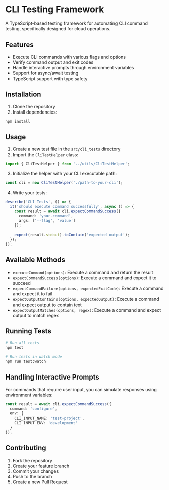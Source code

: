 # CLI Testing Framework

A TypeScript-based testing framework for automating CLI command testing, specifically designed for cloud operations.

## Features

- Execute CLI commands with various flags and options
- Verify command output and exit codes
- Handle interactive prompts through environment variables
- Support for async/await testing
- TypeScript support with type safety

## Installation

1. Clone the repository
2. Install dependencies:
```bash
npm install
```

## Usage

1. Create a new test file in the `src/cli_tests` directory
2. Import the `CliTestHelper` class:
```typescript
import { CliTestHelper } from '../utils/CliTestHelper';
```

3. Initialize the helper with your CLI executable path:
```typescript
const cli = new CliTestHelper('./path-to-your-cli');
```

4. Write your tests:
```typescript
describe('CLI Tests', () => {
  it('should execute command successfully', async () => {
    const result = await cli.expectCommandSuccess({
      command: 'your-command',
      args: ['--flag', 'value']
    });
    
    expect(result.stdout).toContain('expected output');
  });
});
```

## Available Methods

- `executeCommand(options)`: Execute a command and return the result
- `expectCommandSuccess(options)`: Execute a command and expect it to succeed
- `expectCommandFailure(options, expectedExitCode)`: Execute a command and expect it to fail
- `expectOutputContains(options, expectedOutput)`: Execute a command and expect output to contain text
- `expectOutputMatches(options, regex)`: Execute a command and expect output to match regex

## Running Tests

```bash
# Run all tests
npm test

# Run tests in watch mode
npm run test:watch
```

## Handling Interactive Prompts

For commands that require user input, you can simulate responses using environment variables:

```typescript
const result = await cli.expectCommandSuccess({
  command: 'configure',
  env: {
    CLI_INPUT_NAME: 'test-project',
    CLI_INPUT_ENV: 'development'
  }
});
```

## Contributing

1. Fork the repository
2. Create your feature branch
3. Commit your changes
4. Push to the branch
5. Create a new Pull Request 